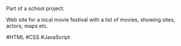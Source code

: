 Part of a school project.

Web site for a local movie festival with a list of movies, showing sites, actors, maps etc.

#HTML
#CSS
#JavaScript
